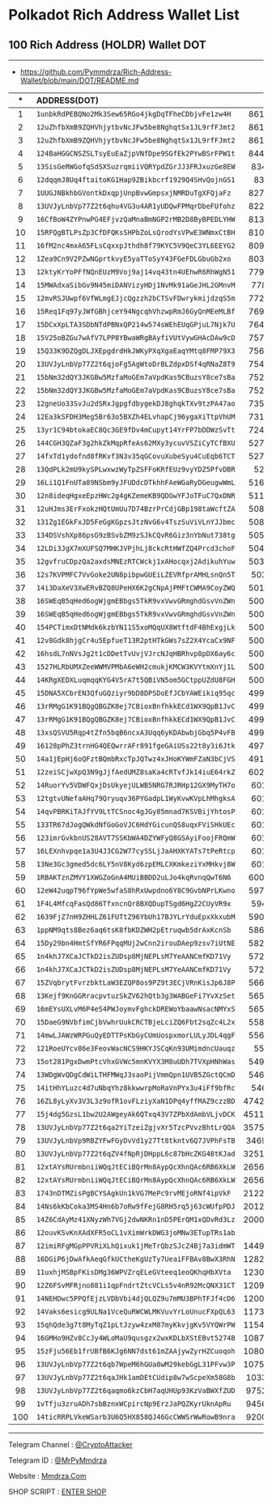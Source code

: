 # Polkadot Rich Address Wallet List 
## 100 Rich Address (HOLDR) Wallet DOT
---

- https://github.com/Pymmdrza/Rich-Address-Wallet/blob/main/DOT/README.md


| * | ADDRESS(DOT) | BALANCE |
| :---: |:--- | :---: |
| 1 | `1unbkRdPEBQNo2Mk3Sew65RGo4jkgDqTFheCDbjvFe1zw4H` | 861244.9146711311 |
| 2 | `12uZhfbXmB9ZQHVhjytbvNcJFw5be8NghqtSx1JL9rfFJmt2` | 861039.4217144842 |
| 3 | `12uZhfbXmB9ZQHVhjytbvNcJFw5be8NghqtSx1JL9rfFJmt2` | 861039.4217144842 |
| 4 | `124BaHGGCNSZSLTsyEuEaZjpVNfDpe9SGfEk2PYwBSrFPW1t` | 844325.5877996822 |
| 5 | `13SisGeRWGofqSdSXSuzrqmiiVQRYpdZGrJJ3FRJxuzGe8EW` | 834945.344409545 |
| 6 | `12dqqmJ8Uq4ftaitoKG1Hap9ZBikbcrf1929Q4SHvQojnGS1` | 833054.48466118 |
| 7 | `1UUGJNBkhbGVontkDxqpjUnpBvwGmpsxjNMRDuTgXFQjaFz` | 827629.7554963791 |
| 8 | `13UVJyLnbVp77Z2t6qhu4VG3u4AR1yUDQwFPMqrDbeFUfohz` | 822942.6309673905 |
| 9 | `16CfBoW4ZYPnwPG4EFjvzQaMnaBmNGP2rMB2D8ByBPEDLYHW` | 813822.5053047511 |
| 10 | `15RFQgBTLPsZp3CfDFQKsSHPbZoLsQrodYsVPwE3WNmxCtBH` | 810535.4535720542 |
| 11 | `16fM2nc4mxA65FLsCqxxpJthdh8f79KYC5V9QeC3YL6EEYG2` | 809426.6912365804 |
| 12 | `1Zea9Cn9V2PZwNGprtkvyE5yaTToSyY43FGeFDLGbuGb2xo` | 803452.2238038447 |
| 13 | `12ktyKrYoPFfNQnEUzM9Voj9aj14vq43tn4UEhwR6RhWgN51` | 779743.5293999987 |
| 14 | `15MWAdxaSibGv9N45miDANVizyHDj1NvMk91aGeJHL2GMnvM` | 778889.392789614 |
| 15 | `12mvRSJUwpf6VfWLmgEJjcQgzzh2bCTSvFDwrykmijdzqS5m` | 772206.7122912018 |
| 16 | `15Req1Fq97yJWfGBhjceY94NgcqhVhzwpRmJ6GyQnMEeMLBf` | 769409.5098820759 |
| 17 | `15DCxXpLTA3SDbNTdPBNxQP214w574sWEhEUqGPjuL7Njk7U` | 764857.0973552858 |
| 18 | `15V25oBZGu7wAfV7LPP8YBwaWRgBAyfiVUtVywGHAcDAw9cD` | 757034.9285838743 |
| 19 | `15Q33K9DZQgDLJXEpgdrdHkJWKyPXqXgaEaqYMtq8FMP79X3` | 756763.3582897608 |
| 20 | `13UVJyLnbVp77Z2t6qjoFg5AgWtoDrBLZdpxDSf4qRNaZ8T9` | 754563.9078740148 |
| 21 | `15bNm32dQY3JKGBw5MzfaMoGEm7aVpdKas9CBuzsY8ce7sBa` | 752076.8977250339 |
| 22 | `15bNm32dQY3JKGBw5MzfaMoGEm7aVpdKas9CBuzsY8ce7sBa` | 752076.8977250339 |
| 23 | `12gneUo33SvJu2dSRxJgpgfdbygekDJ8ghqkTXv9tzPA47ao` | 735537.4851841642 |
| 24 | `12Ea3kSFDH3Meg5Br63o5BXZh4ELvhapCj96ygaXiTtpVhUM` | 731536.9919224458 |
| 25 | `13yr1C94btokaEC8Qc3GE9fDv4mCupyt14YrFP7bDDWzSvTt` | 724125.3558689678 |
| 26 | `144CGH3QZaF3g2hkZkMqpRfeAs62MXy3ycuvVSZiCyTCfBXU` | 527425.1151849554 |
| 27 | `14fxTd1ydofnd8fRKvf3N3v35qGCovuXubeSyu4CuEqb6TCT` | 527170.3270206497 |
| 28 | `13QdPLk2mU9kySPLwxwzWyTpZSFFoKRfEUz9vyYDZ5PfvDBR` | 526399.23540955 |
| 29 | `16Li1Q1FnUTa89NSbm9yJFUDdcDTkhhFAeWGaRyDGeugwWmL` | 516912.1283356206 |
| 30 | `12n8ideqHgxeEpzHWc2g4gKZemeKB9QDGwYFJoTFuC7QxDNR` | 511720.2926527558 |
| 31 | `12uHJms3ErFxokzHQtUmUu7D74BzrPrCdjGBp198taWcftZA` | 508200.9691641342 |
| 32 | `131Zg1EGkFxJD5FeGgKGpzsJtzNvG6v4TszSuViVLnYJJbmc` | 508188.9223003956 |
| 33 | `134DSVshXp86psG9zBSvbZM9zSJkCQvR6Giz3nYbNut738tg` | 505748.0098058351 |
| 34 | `12LDi3JgX7mXUFSQ7MHKJVPjhLj8ckcRtHWfZQ4Prcd3choF` | 504554.7983059335 |
| 35 | `12gvfruCDpzQa2axdsMNEzRTCWckj1xAHocqxj2AdikuhYuw` | 503968.3240999956 |
| 36 | `12s7KVPMFC7VvGoke2UN8pibpwGUEiLZEVRfprAMHLsnQn5T` | 503604.168781253 |
| 37 | `14i3DaXeV3XwERvBZQ8UPeHX6K2gCNpAjPMFtCWMA9CoyZWQ` | 501222.5260969054 |
| 38 | `16SWEqB5qHed6ogWjgmEBbgs5TkR9vxVwvGRmghdGsvVnZWn` | 500989.8347944793 |
| 39 | `16SWEqB5qHed6ogWjgmEBbgs5TkR9vxVwvGRmghdGsvVnZWn` | 500989.8347944793 |
| 40 | `154PCTimxDtNMdk6kzbYN11S5xoMQqUX8WtftdF4BhExgjLk` | 500049.9840999956 |
| 41 | `12v8Gdk8hjgCr4u5EpfueT13R2ptHTkGWs7sZ2X4YcaCx9NF` | 500049.9840999956 |
| 42 | `16hsdL7nNVsJg2t1cDDetTvUvjVJrcNJqHBRhvp8pDX6ay6c` | 500049.9840999956 |
| 43 | `1527HLRbUMXZeeWWMVPMbA6eWH2cmukjKMCW3KVYtmXnYj1L` | 500049.9840999956 |
| 44 | `14KRgXEDXLuqmqqKYG4V5rA7t5QBiVN5om5GCtppUZdU8FGH` | 500049.9840999956 |
| 45 | `15DNA5XCbrEN3QfuGQziyr9bD8DPSDoEfJCbYAWEikiq95qc` | 499994.9493187487 |
| 46 | `13rRMgG1K91BQgQBGZK8ej7CBioxBnfhkkECd1WX9QpB1JvC` | 499901.8339999734 |
| 47 | `13rRMgG1K91BQgQBGZK8ej7CBioxBnfhkkECd1WX9QpB1JvC` | 499901.8339999734 |
| 48 | `13xsQSVU5Rqp4tZfn5bqB6ncxA3Uqq6yKDAbwbjGbq5P4vFB` | 499349.8141949497 |
| 49 | `16128pPhZ3trnHG4QEQwrrAFr891fgeGAiUSs22t8y3i6Jtk` | 497593.0274660037 |
| 50 | `14a1jEpHj6oQFztBQmbRxcTpJQTwz4xJHoKYWmFZaN3bCjVS` | 491765.7919959509 |
| 51 | `12zeiSCjwXpQ3N9gJjfAedUMZ8saKa4cRTvfJk14iuE64rkZ` | 602392.5575239372 |
| 52 | `14RuorYv5VDWFQxjDsUkyejULWB5NRG7RJRHp12GX9MyTH7o` | 601641.676769419 |
| 53 | `12tgtvUNefaAHq79Qryuqv36PYGadpL1WyKvwKVpLhMhgksA` | 601641.676769419 |
| 54 | `14qvPBRKiTAJfYV9LtTCSnoc4gJGy85mnad7KSVBijYhtosP` | 601641.676769419 |
| 55 | `133TR67dJogQWkdNfGoGoVJC6HdYGicunQS8uqxFViSHkUEc` | 601641.676769419 |
| 56 | `123imrGvkbnUS28AVT7SSKbWA4DZYWFyQ8GSAyiFoojFRQmW` | 601641.676769419 |
| 57 | `16LEXnhvpqe1a3U4J3CG2W77cySSLjJaAHXKYATs7tPeRtcp` | 601641.676769419 |
| 58 | `13Ne3Gc3gmed5dc6LY5nV8Kyd6zpEMLCXKmkeziYxMHkvj8W` | 601398.201944958 |
| 59 | `1RBAKTznZMVY1XWGZoGnA4MUiBBDD2uLJo4kqRvnqQwT6N6` | 600001.9038999803 |
| 60 | `12eW42uqpT96fYpWe5wfaS8hRxUwpdno6Y8C9GvbNPrLKwno` | 597112.7078657823 |
| 61 | `1F4L4MfcqFasQd86TfxncnQr8BXQDupTSgd6HgZ2CUyVR9x` | 594107.117384675 |
| 62 | `1639FjZ7nH9ZHHLZ61FUTtZ96YbUh17BJYLrYduEpxXkxubM` | 590305.0970207133 |
| 63 | `1ppNM9qts8Bez6aq6tsK8fbKDZWH2pEtruqwb5drAxKcnSb` | 586542.2069999949 |
| 64 | `15Dy29bn4HmtSfYR6FPqqMUj2wCnn2irouDAep9zsv7iUtNE` | 582821.0375303162 |
| 65 | `1n4khJ7XCaJCTkD2isZUDsp8MjNEPLsM7YeAANCmfKD71Vy` | 572235.5678142931 |
| 66 | `1n4khJ7XCaJCTkD2isZUDsp8MjNEPLsM7YeAANCmfKD71Vy` | 572235.5678142931 |
| 67 | `15ZVqbrytFvrzbktLaW3EZQP8os9PZ9t3ECjVRnKisJp6J8P` | 566284.0197497456 |
| 68 | `13Kejf9KnGGRracpvtuzSkZV62hQtb3g3WABGeFi7YvXzSet` | 565256.3143764433 |
| 69 | `16mEYsUXLvM6P4eS4PWJoymvFghckDREWoYbaawNsacNMYxS` | 565035.6650930177 |
| 70 | `15DaeG9NVbfimCjbVwhrUukCRCTBjeLciZQ6Fbt2sqZc4L2x` | 558049.7167140722 |
| 71 | `14mwLJAWzWRPGuQyEDTTPsKbGyCUmUospxmorLULyJDL4qgF` | 556319.5141456077 |
| 72 | `121RoeUYcv86e3FeovWacNCS9HKYJSCqKn93UMimdncUauqz` | 552425.95857819 |
| 73 | `15ot281PgxDwmPtcVhxGVWc5mnKVYX3M8uUDh7TVXpHNhWas` | 549779.5886714113 |
| 74 | `13WDgWvQDgCdWiLTHFMWqJ3saoPijVmmQpn1UVB5ZGctQCmD` | 546876.5082999792 |
| 75 | `14itHhYLuzc4d7uNbqYhz8kkwwrpMoRaVnPYx3u4iFf9bfRc` | 546535.603509647 |
| 76 | `16ZL8yLyXv3V3L3z9ofR1ovFLziyXaN1DPq4yffMAZ9czzBD` | 47420018.6763768175 |
| 77 | `15j4dg5GzsL1bw2U2AWgeyAk6QTxq43V7ZPbXdAmbVLjvDCK` | 45116543.9600000001 |
| 78 | `13UVJyLnbVp77Z2t6qa2YiTzeiZgjvXr5TzcPVvzBhtLrQQA` | 35759931.3927924796 |
| 79 | `13UVJyLnbVp9RBZYFwFGyDvVd1y27Tt8tkntv6Q7JVPhFsTB` | 34694027.704587355 |
| 80 | `13UVJyLnbVp77Z2t6qZV4fNpRjDHppL6c87bHcZKG48tKJad` | 32515980.2333576263 |
| 81 | `12xtAYsRUrmbniiWQqJtECiBQrMn8AypQcXhnQAc6RB6XkLW` | 26568299.2008113762 |
| 82 | `12xtAYsRUrmbniiWQqJtECiBQrMn8AypQcXhnQAc6RB6XkLW` | 26567796.6348704207 |
| 83 | `1743nDTMZisPgBCYSAgkUn1kVG7MePc9rvMEjoRNf4ipVkF` | 21222652.7590749654 |
| 84 | `14Ns6kKbCoka3MS4Hn6b7oRw9fFejG8RH5rq5j63cWUfpPDJ` | 20126791.4436570326 |
| 85 | `14Z6CdAyMz41XNyzWh7VGj2dwNKRn1nD5PErQM1xQDvRd3Lz` | 20000003.4844999984 |
| 86 | `12ouvKSvKnXAdXFR5oCL1vXimWrkDWG3joMNw3ETupTRs1ab` | 16230000 |
| 87 | `12imiRFgMGpPPVRiXLhQixuk1jMeTrQbzSJcZ4Bj7a3idmWT` | 14493966.1596863144 |
| 88 | `16DGiP6jDwAfkAeqGfkUCtheKgUzTy7UeaiFFBAv8BwX3RhN` | 12820021.4180610475 |
| 89 | `11uxhjMSBpFKisDMg36WPVZrqELeGVteeq1eoQKhqHbXVta` | 12300049.9442999866 |
| 90 | `12Z6FSvMFRjno881i1qpFndrtZtcVCLs5v4nR92McQNX31CT` | 12090103.8760999874 |
| 91 | `14NEHDwc5PPQfEjzLVDbVbi4djQLQZ9u7mMU3BPhTFJf4cD6` | 12000001.4412999888 |
| 92 | `14Vaks6esicg9ULNa1VceQuRWCWLMKVuvYrLoUnucFXpQL63` | 11735191.7988013925 |
| 93 | `15qhQde3g7t8MyTqZ1pLtJzyw4zxM87myKkvjgKv5VYQWrPW` | 11549999.9589999847 |
| 94 | `16GMHo9HZv8CcJy4WLoMaU9qusgzx2wxKDLbXStEBvt5274B` | 10875712.6945477206 |
| 95 | `15zFju56Eb1frUBfB6KJg6NN7dst61mZAAjywZyrHZCuoqoh` | 10800049.9317999732 |
| 96 | `13UVJyLnbVp77Z2t6qb7WpeM6hGUa8wM29kebGgL31PFvw3P` | 10751519.1351517478 |
| 97 | `13UVJyLnbVp77Z2t6qaJHk1amDEtCUdip8w7wScpeXm58G8b` | 10333552.043316697 |
| 98 | `13UVJyLnbVp77Z2t6qaqmo6kzCbH7aqUHUp93KzVaBWXfZUD` | 9752487.4268038525 |
| 99 | `1vTfju3zruADh7sbBznxWCpircNp9ErzJaPQZKyrUknApRu` | 9456893.7875689445 |
| 100 | `14ticRRPLVkeWSarb3U6Q5HX858QJ46GcCWWSrWwRowB9nra` | 9200003.9537999968 |

---
Telegram Channel : [@CryptoAttacker](https://t.me/CryptoAttacker)

Telegram ID : [@MrPyMmdrza](https://t.me/MrPyMmdrza)

Website : [Mmdrza.Com](https://mmdrza.com)

SHOP SCRIPT : [ENTER SHOP](https://mmdrza.page.link/Shop)
